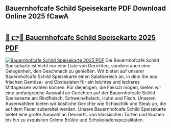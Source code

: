 ## Bauernhofcafe Schild Speisekarte PDF Download Online 2025 fCawA

# <h2><a href="http://gcdvqhl.nevu.top/?p=Bauernhofcafe+Schild+Speisekarte">🔗 👉🔴 Bauernhofcafe Schild Speisekarte 2025 PDF</a></h2>

[![Bauernhofcafe Schild Speisekarte 2025 PDF](https://i.imgur.com/dBaPXMq.png)](http://gcdvqhl.nevu.top/?p=Bauernhofcafe+Schild+Speisekarte)
Die Bauernhofcafe Schild Speisekarte ist nicht nur eine Liste von Gerichten, sondern auch eine Gelegenheit, den Geschmack zu genießen. Wir bieten auf unserer Bauernhofcafe Schild Speisekarte einen Salatbereich an, in dem Sie aus frischen Gemüse- und Obstsalaten für ein leichtes und leckeres Mittagessen wählen können. Für diejenigen, die Fleisch mögen, bieten wir eine umfangreiche Auswahl an Gerichten auf der Bauernhofcafe Schild Speisekarte an: Rindfleisch, Schweinefleisch, Huhn und Fisch. Unseren Auserwählten bieten wir köstliche Gerichte wie Schaschlik und Steak an, die auf dem Feuer zubereitet werden. Unsere Bauernhofcafe Schild Speisekarte bietet eine große Auswahl an Desserts, von klassischen Torten und Kuchen bis hin zu exquisiten Crème Brûlée und Schokoladenspezialitäten.
